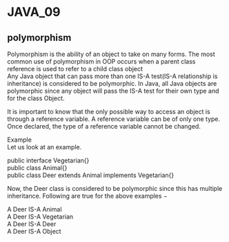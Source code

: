 # JAVA_09

## polymorphism

Polymorphism is the ability of an object to take on many forms. The most common use of polymorphism in OOP occurs when a parent class reference is used to refer to a child class object <br>
Any Java object that can pass more than one IS-A test(IS-A relationship is inheritance) is considered to be polymorphic. In Java, all Java objects are polymorphic since any object will pass the IS-A test for their own type and for the class Object. <br>

It is important to know that the only possible way to access an object is through a reference variable. A reference variable can be of only one type. Once declared, the type of a reference variable cannot be changed. <br>

Example <br>
Let us look at an example. <br>

public interface Vegetarian{}  <br>
public class Animal{} <br>
public class Deer extends Animal implements Vegetarian{} <br>

Now, the Deer class is considered to be polymorphic since this has multiple inheritance. Following are true for the above examples − <br>

A Deer IS-A Animal <br>
A Deer IS-A Vegetarian <br>
A Deer IS-A Deer <br>
A Deer IS-A Object <br>
